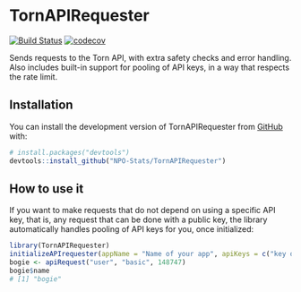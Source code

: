 
# TornAPIRequester

<!-- badges: start -->
  [![Build Status](https://app.travis-ci.com/NPO-Stats/TornAPIRequester.svg?token=ySZu5YtBszXRx8KxzXJY&branch=master)](https://app.travis-ci.com/NPO-Stats/TornAPIRequester)
  [![codecov](https://codecov.io/gh/NPO-Stats/TornAPIRequester/branch/master/graph/badge.svg?token=EKTL0CCCXI)](https://codecov.io/gh/NPO-Stats/TornAPIRequester)
  <!-- badges: end -->

Sends requests to the Torn API, with extra safety checks and error handling. Also includes built-in support for pooling of API keys, in a way that respects the rate limit.

## Installation

You can install the development version of TornAPIRequester from [GitHub](https://github.com/) with:

``` r
# install.packages("devtools")
devtools::install_github("NPO-Stats/TornAPIRequester")
```

## How to use it

If you want to make requests that do not depend on using a specific API key, that is, any request that
can be done with a public key, the library automatically handles pooling of API keys for you, once
initialized:

``` r
library(TornAPIRequester)
initializeAPIrequester(appName = "Name of your app", apiKeys = c("key one", "key two"))
bogie <- apiRequest("user", "basic", 148747)
bogie$name
# [1] "bogie"
```

